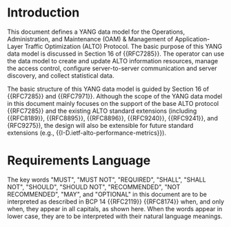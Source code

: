 # Introduction

This document defines a YANG data model for the Operations, Administration, and
Maintenance (OAM) & Management of Application-Layer Traffic Optimization (ALTO)
Protocol. The basic purpose of this YANG data model is discussed in Section 16
of {{RFC7285}}. The operator can use the data model to create and update ALTO
information resources, manage the access control, configure server-to-server
communication and server discovery, and collect statistical data.

The basic structure of this YANG data model is guided by Section 16 of
{{RFC7285}} and {{RFC7971}}. Although the scope of the YANG data model in this
document mainly focuses on the support of the base ALTO protocol {{RFC7285}} and
the existing ALTO standard extensions (including {{RFC8189}}, {{RFC8895}},
{{RFC8896}}, {{RFC9240}}, {{RFC9241}}, and {RFC9275}), the design will also be
extensible for future standard extensions (e.g.,
{{I-D.ietf-alto-performance-metrics}}).

# Requirements Language

The key words "MUST", "MUST NOT", "REQUIRED", "SHALL", "SHALL NOT", "SHOULD",
"SHOULD NOT", "RECOMMENDED", "NOT RECOMMENDED", "MAY", and "OPTIONAL" in this
document are to be interpreted as described in BCP 14 {{RFC2119}} {{RFC8174}}
when, and only when, they appear in all capitals, as shown here. When the words
appear in lower case, they are to be interpreted with their natural language
meanings.

<!-- End of sections -->
